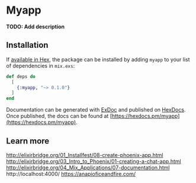 # Myapp

**TODO: Add description**

## Installation

If [available in Hex](https://hex.pm/docs/publish), the package can be installed
by adding `myapp` to your list of dependencies in `mix.exs`:

```elixir
def deps do
  [
    {:myapp, "~> 0.1.0"}
  ]
end
```

Documentation can be generated with [ExDoc](https://github.com/elixir-lang/ex_doc)
and published on [HexDocs](https://hexdocs.pm). Once published, the docs can
be found at [https://hexdocs.pm/myapp](https://hexdocs.pm/myapp).

## Learn more

http://elixirbridge.org/01_Installfest/08-create-phoenix-app.html
http://elixirbridge.org/03_Intro_to_Phoenix/01-creating-a-chat-app.html
http://elixirbridge.org/04_Mix_Applications/07-documentation.html
http://localhost:4000/
https://anapioficeandfire.com/
